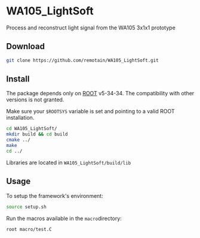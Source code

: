 # WA105_LightSoft

Process and reconstruct light signal from the WA105 3x1x1 prototype

Download
--------
```bash
git clone https://github.com/remotain/WA105_LightSoft.git
```
Install
-------
The package depends only on [ROOT](http://root.cern.ch/) v5-34-34. The compatibility with other versions is not granted. 

Make sure your ```$ROOTSYS``` variable is set and pointing to a valid ROOT installation.

```bash
cd WA105_LightSoft/
mkdir build && cd build
cmake ../ 
make 
cd ../
```
Libraries are located in ```WA105_LightSoft/build/lib ```

Usage
-----
To setup the framework's environment:
```bash
source setup.sh
```
Run the macros available in the ```macro```directory:
```bash
root macro/test.C
```
